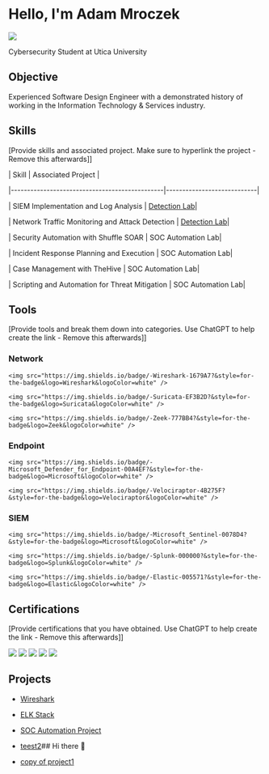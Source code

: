# Hello, I'm Adam Mroczek

<a href="https://www.linkedin.com/in/adam-mroczek-6477ba383/"><img src="https://img.shields.io/badge/-LinkedIn-0072b1?&style=for-the-badge&logo=linkedin&logoColor=white" /></a>


Cybersecurity Student at Utica University



## Objective

Experienced Software Design Engineer with a demonstrated history of working in the Information Technology & Services industry.



## Skills

[Provide skills and associated project. Make sure to hyperlink the project - Remove this afterwards]]



| Skill                                         | Associated Project         |

|-----------------------------------------------|----------------------------|

| SIEM Implementation and Log Analysis          | <a href="https://google.com">Detection Lab</a>|

| Network Traffic Monitoring and Attack Detection | <a href="https://google.com">Detection Lab</a>|

| Security Automation with Shuffle SOAR         | SOC Automation Lab|

| Incident Response Planning and Execution      | SOC Automation Lab|

| Case Management with TheHive                  | SOC Automation Lab|

| Scripting and Automation for Threat Mitigation | SOC Automation Lab|



## Tools

[Provide tools and break them down into categories. Use ChatGPT to help create the link - Remove this afterwards]]



### Network

<div>

    <img src="https://img.shields.io/badge/-Wireshark-1679A7?&style=for-the-badge&logo=Wireshark&logoColor=white" />

    <img src="https://img.shields.io/badge/-Suricata-EF3B2D?&style=for-the-badge&logo=Suricata&logoColor=white" />

    <img src="https://img.shields.io/badge/-Zeek-777BB4?&style=for-the-badge&logo=Zeek&logoColor=white" />

</div>



### Endpoint

<div>

    <img src="https://img.shields.io/badge/-Microsoft_Defender_for_Endpoint-00A4EF?&style=for-the-badge&logo=Microsoft&logoColor=white" />

    <img src="https://img.shields.io/badge/-Velociraptor-4B275F?&style=for-the-badge&logo=Velociraptor&logoColor=white" />

</div>



### SIEM

<div>

    <img src="https://img.shields.io/badge/-Microsoft_Sentinel-0078D4?&style=for-the-badge&logo=Microsoft&logoColor=white" />

    <img src="https://img.shields.io/badge/-Splunk-000000?&style=for-the-badge&logo=Splunk&logoColor=white" />

    <img src="https://img.shields.io/badge/-Elastic-005571?&style=for-the-badge&logo=Elastic&logoColor=white" />

</div>



## Certifications

[Provide certifications that you have obtained. Use ChatGPT to help create the link - Remove this afterwards]]

<div>

<img src="https://img.shields.io/badge/-Security%2B-FF0000?&style=for-the-badge&logo=CompTIA&logoColor=white" />

<img src="https://img.shields.io/badge/-Network%2B-007ACC?&style=for-the-badge&logo=CompTIA&logoColor=white" />

<img src="https://img.shields.io/badge/-A%2B-4D4D4D?&style=for-the-badge&logo=CompTIA&logoColor=white" />

<img src="https://img.shields.io/badge/-CDSA-006400?&style=for-the-badge&logoColor=white" />

<img src="https://img.shields.io/badge/-CCD-000080?&style=for-the-badge&logoColor=white" />

</div>



## Projects

- <a href="https://github.com/profkingUtica/Wireshark">Wireshark</a> 

- <a href="https://github.com/profkingUtica/ELK-Stack/">ELK Stack</a>

- <a href="https://github.com/profkingUtica/ELK-Stack">SOC Automation Project</a>

- <a href="https://github.com/profkingUtica/ELK-Stack">teest2</a>## Hi there 👋
- <a href="[https://github.com/adam-mroczek/Project1](https://github.com/adam-mroczek/forktest)">copy of project1</a>
<!--
**adam-mroczek/adam-mroczek** is a ✨ _special_ ✨ repository because its `README.md` (this file) appears on your GitHub profile.

Here are some ideas to get you started:

- 🔭 I’m currently working on ...
- 🌱 I’m currently learning ...
- 👯 I’m looking to collaborate on ...
- 🤔 I’m looking for help with ...
- 💬 Ask me about ...
- 📫 How to reach me: ...
- 😄 Pronouns: ...
- ⚡ Fun fact: ...
-->
